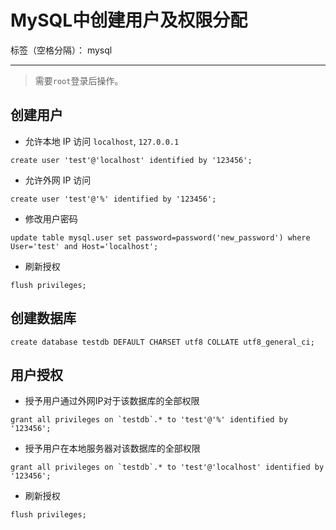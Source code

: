 ﻿# MySQL中创建用户及权限分配

标签（空格分隔）： mysql

---

> 需要`root`登录后操作。

## 创建用户

- 允许本地 IP 访问 `localhost`, `127.0.0.1`

```
create user 'test'@'localhost' identified by '123456';
```

- 允许外网 IP 访问

```
create user 'test'@'%' identified by '123456';
```

- 修改用户密码

```
update table mysql.user set password=password('new_password') where User='test' and Host='localhost';
```

- 刷新授权

```
flush privileges;
```

## 创建数据库

```
create database testdb DEFAULT CHARSET utf8 COLLATE utf8_general_ci;
```

## 用户授权

- 授予用户通过外网IP对于该数据库的全部权限

```
grant all privileges on `testdb`.* to 'test'@'%' identified by '123456';
```

- 授予用户在本地服务器对该数据库的全部权限

```
grant all privileges on `testdb`.* to 'test'@'localhost' identified by '123456';
```

- 刷新授权

```
flush privileges;
```








